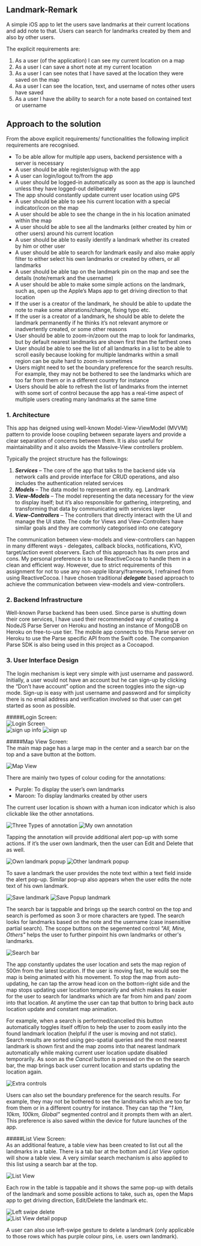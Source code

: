 ## Landmark-Remark
A simple iOS app to let the users save landmarks at their current locations and add note to that. Users can search for landmarks created by them and also by other users.

The explicit requirements are:  
1.	As a user (of the application) I can see my current location on a map  
2.	As a user I can save a short note at my current location  
3.	As a user I can see notes that I have saved at the location they were saved on the map  
4.	As a user I can see the location, text, and user­name of notes other users have saved  
5.	As a user I have the ability to search for a note based on contained text or user­name  


## Approach to the solution

From the above explicit requirements/ functionalities the following implicit requirements are recognised.
-	To be able allow for multiple app users, backend persistence with a server is necessary
-	A user should be able register/signup with the app
-	A user can login/logout to/from the app
-	A user should be logged-in automatically as soon as the app is launched unless they have logged-out deliberately
-	The app should constantly update current user location using GPS
-	A user should be able to see his current location with a special indicator/icon on the map
-	A user should be able to see the change in the in his location animated within the map
-	A user should be able to see all the landmarks (either created by him or other users) around his current location
-	A user should be able to easily identify a landmark whether its created by him or other user
-	A user should be able to search for landmark easily and also make apply filter to either select his own landmarks or created by others, or all landmarks
-	A user should be able tap on the landmark pin on the map and see the details (note/remark and the username)
-	A user should be able to make some simple actions on the landmark, such as, open up the Apple’s Maps app to get driving direction to that location
-	If the user is a creator of the landmark, he should be able to update the note to make some alterations/change, fixing typo etc.
-	If the user is a creator of a landmark, he should be able to delete the landmark permanently if he thinks it’s not relevant anymore or inadvertently created, or some other reasons
-	User should be able to zoom-in/zoom out the map to look for landmarks, but by default nearest landmarks are shown first than the farthest ones
-	User should be able to see the list of all landmarks in a list to be able to scroll easily because looking for multiple landmarks within a small region can be quite hard to zoom-in sometimes
-	Users might need to set the boundary preference for the search results. For example, they may not be bothered to see the landmarks which are too far from them or in a different country for instance
-	Users should be able to refresh the list of landmarks from the internet with some sort of control because the app has a real-time aspect of multiple users creating many landmarks at the same time


### 1.  Architecture

This app has deigned using well-known Model-View-ViewModel (MVVM) pattern to provide loose coupling between separate layers and provide a clear separation of concerns between them. It is also useful for maintainability and it also avoids the Massive-View controllers problem.

Typically the project structure has the followings:  
  1.	***Services*** – The core of the app that talks to the backend side via network calls and provide interface for CRUD operations, and also includes the authentication related services  
  2.	***Models*** – The data model to represent an entity. eg. Landmark  
  3.	***View-Models*** – The model representing the data necessary for the view to display itself; but it’s also responsible for gathering, interpreting, and transforming that data by communicating with services layer  
  4.	***View-Controllers*** – The controllers that directly interact with the UI and manage the UI state. The code for Views and View-Controllers have similar goals and they are commonly categorised into one category  

The communication between view-models and view-controllers can happen in many different ways - delegates, callback blocks, notifications, KVO, target/action event observers. Each of this approach has its own pros and cons. My personal preference is to use ReactiveCocoa to handle them in a clean and efficient way. However, due to strict requirements of this assignment for not to use any non-apple library/framework, I refrained from using ReactiveCocoa. I have chosen traditional ***delegate*** based approach to achieve the communication between view-models and view-controllers. 

### 2.  Backend Infrastructure

Well-known Parse backend has been used. Since parse is shutting down their core services, I have used their recommended way of creating a NodeJS Parse Server on Heroku and hosting an instance of MongoDB on Heroku on free-to-use tier. The mobile app connects to this Parse server on Heroku to use the Parse specific API from the Swift code. The companion Parse SDK is also being used in this project as a Cocoapod. 

### 3. User Interface Design

The login mechanism is kept very simple with just username and password. Initially, a user would not have an account but he can sign-up by clicking the “Don’t have account” option and the screen toggles into the sign-up mode. Sign-up is easy with just username and password and for simplicity there is no email address and verification involved so that user can get started as soon as possible.

#####Login Screen:  
![Login Screen](https://github.com/arinjoy/Landmark-Remark/blob/master/Screenshots/login.png "Login Screen")  
![sign up info](https://github.com/arinjoy/Landmark-Remark/blob/master/Screenshots/sign_up_info.png "Sign up Info")
![sign up](https://github.com/arinjoy/Landmark-Remark/blob/master/Screenshots/sign_up.png "Sign Up")



#####Map View Screen:  
The main map page has a large map in the center and a search bar on the top and a save button at the bottom.     

![Map View](https://github.com/arinjoy/Landmark-Remark/blob/master/Screenshots/map_page.png "Map View page")

There are mainly two types of colour coding for the annotations:  
  * Purple: To display the user’s own landmarks  
  * Maroon: To display landmarks created by other users  

The current user location is shown with a human icon indicator which is also clickable like the other annotations.  

![Three Types of annotation](https://github.com/arinjoy/Landmark-Remark/blob/master/Screenshots/three_types_annotation.png "Annotations")
![My own annotation](https://github.com/arinjoy/Landmark-Remark/blob/master/Screenshots/own_landmark.png "My own annotation")  

Tapping the annotation will provide additional alert pop-up with some actions. If it’s the user own landmark, then the user can Edit and Delete that as well.  

![Own landmark popup](https://github.com/arinjoy/Landmark-Remark/blob/master/Screenshots/own_landmark_popup.png "Own landmark popup") 
![Other landmark popup](https://github.com/arinjoy/Landmark-Remark/blob/master/Screenshots/other_landmark_popup.png "Other landmark popup")  

To save a landmark the user provides the note text within a text field inside the alert pop-up.
Similar pop-up also appears when the user edits the note text of his own landmark.   

![Save landmark](https://github.com/arinjoy/Landmark-Remark/blob/master/Screenshots/save_landmark.png "Save landmark")
![Save Popup landmark](https://github.com/arinjoy/Landmark-Remark/blob/master/Screenshots/saving_popup.png "Save popup landmark")  

The search bar is tappable and brings up the search control on the top and search is perfomed as soon 3 or more characters are typed. The search looks for landmarks based on the note and the username (case insensitive partial search). The scope buttons on the segemented control _"All, Mine, Others"_ helps the user to further pinpoint his own landmarks or other's landmarks.  

![Search bar](https://github.com/arinjoy/Landmark-Remark/blob/master/Screenshots/search_bar.png "Search bar") 

The app constantly updates the user location and sets the map region of 500m from the latest location. If the user is moving fast, he would see the map is being animated with his movement. To stop the map from auto-updating, he can tap the arrow head icon on the bottom-right side and the map stops updating user location temporarily and which makes its easier for the user to search for landmarks which are far from him and pan/ zoom into that location. At anytime the user can tap that button to bring back auto location update and constant map animation.  

For example, when a search is performed/cancelled this button automatically toggles itself off/on to help the user to zoom easily into the found landmark location (helpful if the user is moving and not static).  Search results are sorted using geo-spatial queries and the most nearest landmark is shown first and the map zooms into that nearest landmark automatically while making current user location update disabled temporarily. As soon as the _Cancel_ button is pressed on the on the search bar, the map brings back user current location and starts updating the location again.

![Extra controls](https://github.com/arinjoy/Landmark-Remark/blob/master/Screenshots/extra_controls.png "Extra controls")

Users can also set the boundary preference for the search results. For example, they may not be bothered to see the landmarks which are too far from them or in a different country for instance. They can tap the _"1 km, 10km, 100km, Global"_ segmented control and it prompts them with an alert. This preference is also saved within the device for future launches of the app.  

  
  
#####List View Screen:  
As an additional feature, a table view has been created to list out all the landmarks in a table. There is a tab bar at the bottom and _List View_ option will show a table view. A very similar search mechanism is also applied to this list using a search bar at the top.  

![List View](https://github.com/arinjoy/Landmark-Remark/blob/master/Screenshots/list_page.png "List View")  

Each row in the table is tappable and it shows the same pop-up with details of the landmark and some possible actions to take, such as, open the Maps app to get driving direction, Edit/Delete the landmark etc.  

![Left swipe delete](https://github.com/arinjoy/Landmark-Remark/blob/master/Screenshots/left_swipe_delete.png "Left swipe delete")  
![List View detail popup](https://github.com/arinjoy/Landmark-Remark/blob/master/Screenshots/list_view_detail.png "List View detail popup")  

A user can also use left-swipe gesture to delete a landmark (only applicable to those rows which has purple colour pins, i.e. users own landmark).









